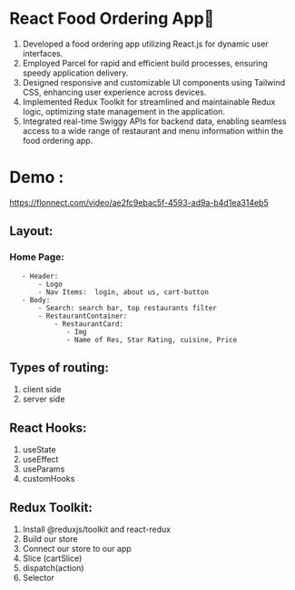 # React Food Ordering App🚀


1. Developed a food ordering app utilizing React.js for dynamic user interfaces.
2. Employed Parcel for rapid and efficient build processes, ensuring speedy application delivery.
3. Designed responsive and customizable UI components using Tailwind CSS, enhancing user experience across devices.
4. Implemented Redux Toolkit for streamlined and maintainable Redux logic, optimizing state management in the application.
5. Integrated real-time Swiggy APIs for backend data, enabling seamless access to a wide range of restaurant and menu information within the food ordering app.

# Demo :
https://flonnect.com/video/ae2fc9ebac5f-4593-ad9a-b4d1ea314eb5
## Layout: 

  ### Home Page: 
       - Header:
           - Logo
           - Nav Items:  login, about us, cart-button
       - Body:
           - Search: search bar, top restaurants filter
           - RestaurantContainer:
               - RestaurantCard:
                  - Img
                  - Name of Res, Star Rating, cuisine, Price

## Types of routing:
  1. client side
  2. server side

## React Hooks:
  1. useState
  2. useEffect
  3. useParams
  4. customHooks

## Redux Toolkit: 
  1. Install @reduxjs/toolkit and react-redux
  2. Build our store
  3. Connect our store to our app
  4. Slice (cartSlice)
  5. dispatch(action)
  6. Selector
      

